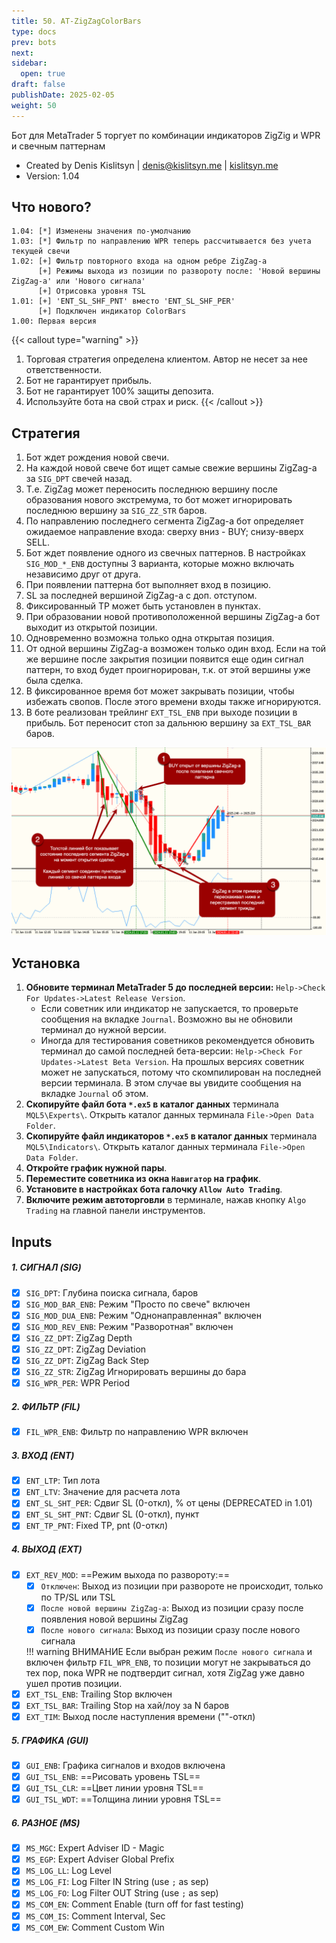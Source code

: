 ```yaml
---
title: 50. AT-ZigZagColorBars
type: docs
prev: bots
next: 
sidebar:
  open: true
draft: false
publishDate: 2025-02-05
weight: 50
---
```


Бот для MetaTrader 5 торгует по комбинации индикаторов ZigZig и WPR и свечным паттернам

* Created by Denis Kislitsyn | denis@kislitsyn.me | [kislitsyn.me](https://kislitsyn.me/personal/algo)
* Version: 1.04

## Что нового?
```
1.04: [*] Изменены значения по-умолчанию
1.03: [*] Фильтр по направлению WPR теперь рассчитывается без учета текущей свечи
1.02: [+] Фильтр повторного входа на одном ребре ZigZag-a
      [+] Режимы выхода из позиции по развороту после: 'Новой вершины ZigZag-a' или 'Нового сигнала'
      [+] Отрисовка уровня TSL
1.01: [+] 'ENT_SL_SHF_PNT' вместо 'ENT_SL_SHF_PER'
      [+] Подключен индикатор ColorBars
1.00: Первая версия
```

{{< callout type="warning" >}}
1. Торговая стратегия определена клиентом. Автор не несет за нее ответственности.
2. Бот не гарантирует прибыль.
3. Бот не гарантирует 100% защиты депозита.
4. Используйте бота на свой страх и риск.
{{< /callout >}}

## Стратегия

1. Бот ждет рождения новой свечи.
2. На каждой новой свече бот ищет самые свежие вершины ZigZag-а за `SIG_DPT` свечей назад.
3. Т.е. ZigZag может переносить последнюю вершину после образования нового экстремума, то бот может игнорировать последнюю вершину за `SIG_ZZ_STR` баров.
4. По направлению последнего сегмента ZigZag-а бот определяет ожидаемое направление входа: сверху вниз - BUY; снизу-вверх SELL.
5. Бот ждет появление одного из свечных паттернов. В настройках `SIG_MOD_*_ENB` доступны 3 варианта, которые можно включать независимо друг от друга.
6. При появлении паттерна бот выполняет вход в позицию.
7. SL за последней вершиной ZigZag-а с доп. отступом.
8. Фиксированный TP может быть установлен в пунктах. 
9. При образовании новой противоположенной вершины ZigZag-а бот выходит из открытой позиции.
10. Одновременно возможна только одна открытая позиция.
11. От одной вершины ZigZag-а возможен только один вход. Если на той же вершине после закрытия позиции появится еще один сигнал паттерн, то вход будет проигнорирован, т.к. от этой вершины уже была сделка.
12. В фиксированное время бот может закрывать позиции, чтобы избежать свопов. После этого времени входы также игнорируются.
13. В боте реализован трейлинг `EXT_TSL_ENB` при выходе позиции в прибыль. Бот переносит стоп за дальнюю вершину за `EXT_TSL_BAR` баров.

![Layout](UM001.%20Layout.png)

## Установка

1. **Обновите терминал MetaTrader 5 до последней версии:** `Help->Check For Updates->Latest Release Version`. 
    - Если советник или индикатор не запускается, то проверьте сообщения на вкладке `Journal`. Возможно вы не обновили терминал до нужной версии.
    - Иногда для тестирования советников рекомендуется обновить терминал до самой последней бета-версии: `Help->Check For Updates->Latest Beta Version`. На прошлых версиях советник может не запускаться, потому что скомпилирован на последней версии терминала. В этом случае вы увидите сообщения на вкладке `Journal` об этом.
2. **Скопируйте файл бота `*.ex5` в каталог данных** терминала `MQL5\Experts\`. Открыть каталог данных терминала `File->Open Data Folder`.
3. **Скопируйте файл индикаторов `*.ex5` в каталог данных** терминала `MQL5\Indicators\`. Открыть каталог данных терминала `File->Open Data Folder`.
4. **Откройте график нужной пары**.
5. **Переместите советника из окна `Навигатор` на график**.
6. **Установите в настройках бота галочку `Allow Auto Trading`**.
7. **Включите режим автоторговли** в терминале, нажав кнопку `Algo Trading` на главной панели инструментов.

## Inputs

##### 1. СИГНАЛ (SIG)
- [x] `SIG_DPT`: Глубина поиска сигнала, баров
- [x] `SIG_MOD_BAR_ENB`: Режим "Просто по свече" включен
- [x] `SIG_MOD_DUA_ENB`: Режим "Однонаправленная" включен
- [x] `SIG_MOD_REV_ENB`: Режим "Разворотная" включен
- [x] `SIG_ZZ_DPT`: ZigZag Depth
- [x] `SIG_ZZ_DPT`: ZigZag Deviation
- [x] `SIG_ZZ_DPT`: ZigZag Back Step
- [x] `SIG_ZZ_STR`: ZigZag Игнорировать вершины до бара
- [x] `SIG_WPR_PER`: WPR Period

##### 2. ФИЛЬТР (FIL)
- [x] `FIL_WPR_ENB`: Фильтр по направлению WPR включен

##### 3. ВХОД (ENT)
- [x] `ENT_LTP`: Тип лота
- [x] `ENT_LTV`: Значение для расчета лота
- [x] `ENT_SL_SHT_PER`: Сдвиг SL (0-откл), % от цены (DEPRECATED in 1.01)
- [x] `ENT_SL_SHT_PNT`: Сдвиг SL (0-откл), пункт
- [x] `ENT_TP_PNT`: Fixed TP, pnt (0-откл)

##### 4. ВЫХОД (EXT)
- [x] `EXT_REV_MOD`: ==Режим выхода по развороту:==
    - [x] `Отключен`: Выход из позиции при развороте не происходит, только по TP/SL или TSL
    - [x] `После новой вершины ZigZag-a`: Выход из позиции сразу после появления новой вершины ZigZag
    - [x] `После нового сигнала`: Выход из позиции сразу после нового сигнала

    !!! warning ВНИМАНИЕ
        Если выбран режим `После нового сигнала` и включен фильтр `FIL_WPR_ENB`, то позиции могут не закрываться до тех пор, пока WPR не подтвердит сигнал, хотя ZigZag уже давно ушел против позиции.
- [x] `EXT_TSL_ENB`: Trailing Stop включен
- [x] `EXT_TSL_BAR`: Trailing Stop на хай/лоу за N баров
- [x] `EXT_TIM`: Выход после наступления времени (""-откл)

##### 5. ГРАФИКА (GUI)
- [x] `GUI_ENB`: Графика сигналов и входов включена
- [x] `GUI_TSL_ENB`: ==Рисовать уровень TSL==
- [x] `GUI_TSL_CLR`: ==Цвет линии уровня TSL==
- [x] `GUI_TSL_WDT`: ==Толщина линии уровня TSL==

##### 6. РАЗНОЕ (MS)
- [x] `MS_MGC`: Expert Adviser ID - Magic
- [x] `MS_EGP`: Expert Adviser Global Prefix
- [x] `MS_LOG_LL`: Log Level
- [x] `MS_LOG_FI`: Log Filter IN String (use `;` as sep)
- [x] `MS_LOG_FO`: Log Filter OUT String (use `;` as sep)
- [x] `MS_COM_EN`: Comment Enable (turn off for fast testing)
- [x] `MS_COM_IS`: Comment Interval, Sec
- [x] `MS_COM_EW`: Comment Custom Win
